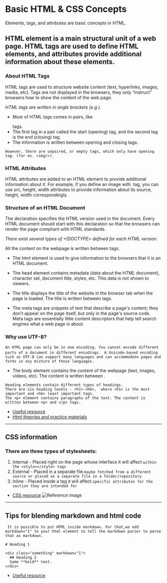 # Basic HTML & CSS Concepts 

Elements, tags, and attributes are basic concepts in HTML.

## HTML element is a main structural unit of a web page. HTML tags are used to define HTML elements, and attributes provide additional information about these elements.

### About HTML Tags

HTML tags are used to structure website content (text, hyperlinks, images, media, etc). 
Tags are not displayed in the browsers, they only “instruct” browsers how to show the content of the web page.

*HTML tags are written in angle brackets (e.g <html>).*

- Most of HTML tags comes in pairs, like <p> </p> tags. 
- The first tag in a pair called the start (opening) tag, and the second tag is the end (closing) tag. 
- The information is written between opening and closing tags.

``` 
However, there are unpaired, or empty tags, which only have opening tag. (for ex. <img/>).
```


### HTML Attributes
HTML attributes are added to an HTML element to provide additional information about it. 
For example, if you define an image with <img/> tag, you can use src, height, width attributes to provide information about its source, height, width correspondingly.


### Structure of an HTML Document
The <!DOCTYPE html> declaration specifies the HTML version used in the document. 
Every HTML document should start with this declaration so that the browsers can render the page compliant with HTML standards.

*There exist several types of <!DOCTYPE> defined for each HTML version.*

All the content on the webpage is written between <html> </html> tags.
- The html element is used to give information to the browsers that it is an HTML document.

- The head element contains metadata (data about the HTML document), character set, document title, styles, etc. This data is not shown to viewers.

- The title displays the title of the website in the browser tab when the page is loaded. The title is written between <title> </title> tags.

- The meta tags are snippets of text that describe a page's content; they don't appear on the page itself, but only in the page's source code. Meta tags are essentially little content descriptors that help tell search engines what a web page is about.

### Why use UTF-8? 
 `An HTML page can only be in one encoding. You cannot encode different parts of a document in different encodings. `
 `A Unicode-based encoding such as UTF-8 can support many languages and can accommodate pages and forms in any mixture of those languages.`

- The body element contains the content of the webpage (text, images, videos, etc). The content is written between <body> </body>.

```
Heading elements contain different types of headings. 
There are six heading levels - <h1>-<h6>,  where <h1> is the most important and <h6> least important tags.
The <p> element contains paragraphs of the text. The content is written between <p> and </p> tags.
 ```
- [Useful resource](https://html.com/wp-content/uploads/html-cheat-sheet.pdf)
- [Html theories and practice materials](https://www.tutorialspoint.com/html/index.htm)
---------------------

## CSS information
### There are three types of stylesheets:
1. Internal - Placed right on the page whose interface it will affect.`within the <style></style> tags`
2. External - Placed in a separate file.`maybe fetched from a different source or placed as a separate file in a folder/repository`
3. Inline - Placed inside a tag it will affect.`specific attributes for the section they are intended for`

- [CSS resource](https://developer.mozilla.org/en-US/docs/Learn/Getting_started_with_the_web/CSS_basics)
 ![Reference image](https://developer.mozilla.org/en-US/docs/Learn/Getting_started_with_the_web/CSS_basics/css-declaration-small.png)
---------------------
 
 ## Tips for blending markdown and html code
 `
It is possible to put HTML inside markdown. For that,we add markdown="1" to your html element to tell the markdown parser to parse that as markdown.`
```
# Heading 1

<div class="something" markdown="1">
  ## Heading 2
  Some **bold** text.
</div>
```
- [Useful resource](https://css-tricks.com/little-stuff-markdown-always-forget-google/)
